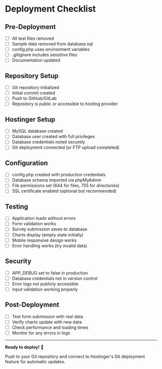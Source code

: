 # Deployment Checklist

## Pre-Deployment
- [ ] All test files removed
- [ ] Sample data removed from database.sql
- [ ] config.php uses environment variables
- [ ] .gitignore includes sensitive files
- [ ] Documentation updated

## Repository Setup
- [ ] Git repository initialized
- [ ] Initial commit created
- [ ] Push to GitHub/GitLab
- [ ] Repository is public or accessible to hosting provider

## Hostinger Setup
- [ ] MySQL database created
- [ ] Database user created with full privileges
- [ ] Database credentials noted securely
- [ ] Git deployment connected (or FTP upload completed)

## Configuration
- [ ] config.php created with production credentials
- [ ] Database schema imported via phpMyAdmin
- [ ] File permissions set (644 for files, 755 for directories)
- [ ] SSL certificate enabled (optional but recommended)

## Testing
- [ ] Application loads without errors
- [ ] Form validation works
- [ ] Survey submission saves to database
- [ ] Charts display (empty state initially)
- [ ] Mobile responsive design works
- [ ] Error handling works (try invalid data)

## Security
- [ ] APP_DEBUG set to false in production
- [ ] Database credentials not in version control
- [ ] Error logs not publicly accessible
- [ ] Input validation working properly

## Post-Deployment
- [ ] Test form submission with real data
- [ ] Verify charts update with new data
- [ ] Check performance and loading times
- [ ] Monitor for any errors in logs

---

**Ready to deploy!** 🚀

Push to your Git repository and connect to Hostinger's Git deployment feature for automatic updates.
